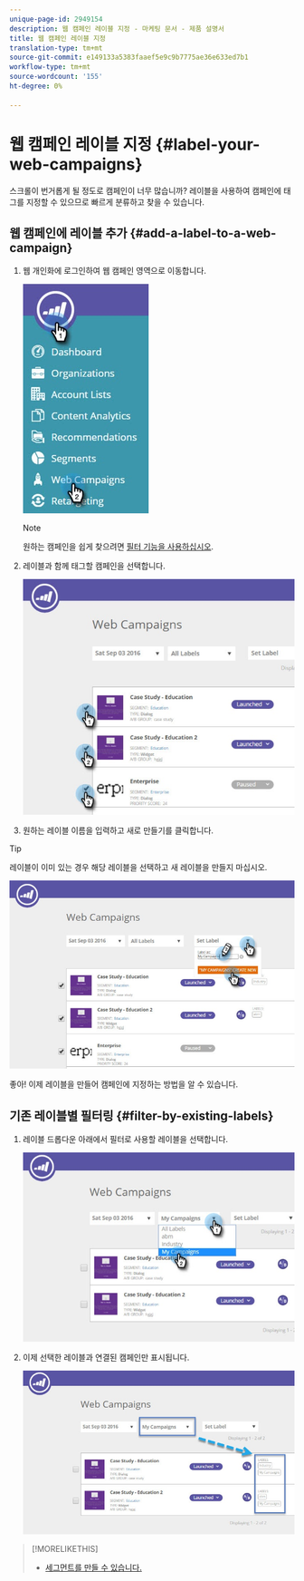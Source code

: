 ```yaml
---
unique-page-id: 2949154
description: 웹 캠페인 레이블 지정 - 마케팅 문서 - 제품 설명서
title: 웹 캠페인 레이블 지정
translation-type: tm+mt
source-git-commit: e149133a5383faaef5e9c9b7775ae36e633ed7b1
workflow-type: tm+mt
source-wordcount: '155'
ht-degree: 0%

---
```



# 웹 캠페인 레이블 지정 {#label-your-web-campaigns}

스크롤이 번거롭게 될 정도로 캠페인이 너무 많습니까? 레이블을 사용하여 캠페인에 태그를 지정할 수 있으므로 빠르게 분류하고 찾을 수 있습니다.

## 웹 캠페인에 레이블 추가 {#add-a-label-to-a-web-campaign}

1. 웹 개인화에 로그인하여 웹 캠페인 영역으로 이동합니다.

   ![](assets/web-campaigns-hand.jpg)

   >[!NOTE]
   >
   >원하는 캠페인을 쉽게 찾으려면 [필터 기능을 사용하십시오](filter-web-campaigns.md).

1. 레이블과 함께 태그할 캠페인을 선택합니다.

   ![](assets/web-campaigns-label.jpg)

1. 원하는 레이블 이름을 입력하고 새로 만들기를 클릭합니다.

>[!TIP]
>
>레이블이 이미 있는 경우 해당 레이블을 선택하고 새 레이블을 만들지 마십시오.

![](assets/web-campaigns-set-label.jpg)

좋아! 이제 레이블을 만들어 캠페인에 지정하는 방법을 알 수 있습니다.

## 기존 레이블별 필터링 {#filter-by-existing-labels}

1. 레이블 드롭다운 아래에서 필터로 사용할 레이블을 선택합니다.

   ![](assets/web-campaigns-my-campaigns-dropdown.jpg)

1. 이제 선택한 레이블과 연결된 캠페인만 표시됩니다.

   ![](assets/web-campaigns-label-showing.jpg)

>[!MORELIKETHIS]
>
>* [세그먼트](create-a-new-in-zone-web-campaign.md)[를 만들 수 있습니다.](../../../product-docs/web-personalization/using-web-segments/label-your-segment.md)

>



